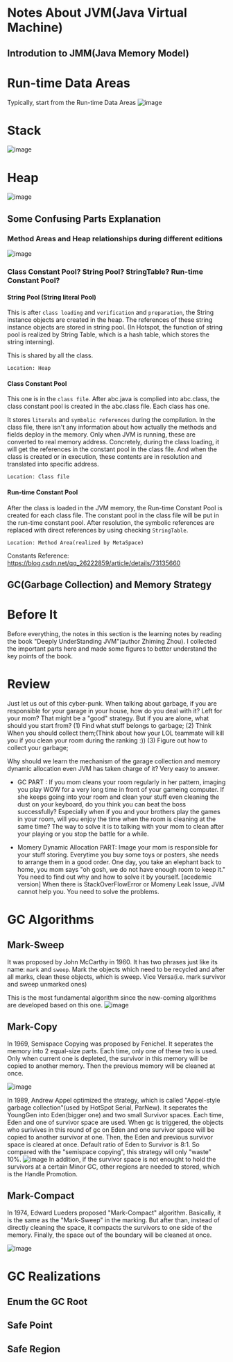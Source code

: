 Notes About JVM(Java Virtual Machine)
=====
Introdution to JMM(Java Memory Model)
-----
# Run-time Data Areas
Typically, start from the Run-time Data Areas
![image](https://github.com/EhanDuan/Java/blob/main/Img/Java%20JVM%20Run-Time%20Data%20Areas.svg)

# Stack
![image](https://github.com/EhanDuan/Java/blob/main/Img/Java%20JVM%20Stack.png)

# Heap
![image](https://github.com/EhanDuan/Java/blob/main/Img/JVM%20Heap%20(View%20of%20Generation).png)

## Some Confusing Parts Explanation
### Method Areas and Heap relationships during different editions
![image](https://github.com/EhanDuan/Java/blob/main/Img/JVM%20Heap%20and%20Method%20Area%20Developing.png)
### Class Constant Pool? String Pool? StringTable? Run-time Constant Pool? 
#### String Pool (String literal Pool)
This is after `class loading` and `verification` and `preparation`, the String instance objects are created in the heap. The references of these string instance objects are stored in string pool. (In Hotspot, the function of string pool is realized by String Table, which is a hash table, which stores the string interning). 

This is shared by all the class.

`Location: Heap`

#### Class Constant Pool
This one is in the `class file`. After abc.java is complied into abc.class, the class constant pool is created in the abc.class file. Each class has one.

It stores `literals` and `symbolic references` during the compilation. In the class file, there isn't any information about how actually the methods and fields deploy in the memory. Only when JVM is running, these are converted to real memory address. Concretely, during the class loading, it will get the references in the constant pool in the class file. And when the class is created or in execution, these contents are in resolution and translated into specific address.

`Location: Class file`

#### Run-time Constant Pool

After the class is loaded in the JVM memory, the Run-time Constant Pool is created for each class file. The constant pool in the class file will be put in the run-time constant pool. After resolution, the symbolic references are replaced with direct references by using checking `StringTable`. 

`Location: Method Area(realized by MetaSpace)` 

Constants Reference: https://blog.csdn.net/qq_26222859/article/details/73135660

GC(Garbage Collection) and Memory Strategy
-----
# Before It
Before everything, the notes in this section is the learning notes by reading the book "Deeply UnderStanding JVM"(author Zhiming Zhou). I collected the important parts here and made some figures to better understand the key points of the book.
# Review
Just let us out of this cyber-punk. When talking about garbage, if you are responsible for your garage in your house, how do you deal with it? Left for your mom? That might be a "good" strategy. But if you are alone, what should you start from? 
(1) Find what stuff belongs to garbage; 
(2) Think When you should collect them;(Think about how your LOL teammate will kill you if you clean your room during the ranking :))
(3) Figure out how to collect your garbage;

Why should we learn the mechanism of the garage collection and memory dynamic allocation even JVM has taken charge of it? 
Very easy to answer. 
* GC PART : If you mom cleans your room regularly in her pattern, imaging you play WOW for a very long time in front of your gameing computer. If she keeps going into your room and clean your stuff even cleaning the dust on your keyboard, do you think you can beat the boss successfully? Especially when if you and your brothers play the games in your room, will you enjoy the time when the room is cleaning at the same time? The way to solve it is to talking with your mom to clean after your playing or you stop the battle for a while.

* Momery Dynamic Allocation PART: Image your mom is responsible for your stuff storing. Everytime you buy some toys or posters, she needs to arrange them in a good order. One day, you take an elephant back to home, you mom says "oh gosh, we do not have enough room to keep it." You need to find out why and how to solve it by yourself.
[acedemic version]
When there is StackOverFlowError or Momeny Leak Issue, JVM cannot help you. You need to solve the problems.

# GC Algorithms
## Mark-Sweep
It was proposed by John McCarthy in 1960. It has two phrases just like its name: `mark` and `sweep`. Mark the objects which need to be recycled and after all marks, clean these objects, which is sweep. Vice Versa(i.e. mark survivor and sweep unmarked ones)

This is the most fundamental algorithm since the new-coming algorithms are developed based on this one. 
![image](https://github.com/EhanDuan/Java/blob/main/Img/JVM%20GC%20Algorithms%20-MS.svg)

## Mark-Copy
In 1969, Semispace Copying was proposed by Fenichel. It seperates the memory into 2 equal-size parts. Each time, only one of these two is used. Only when current one is depleted, the survivor in this memory will be copied to another memory. Then the previous memory will be cleaned at once.

![image](https://github.com/EhanDuan/Java/blob/main/Img/JVM%20Garbage%20Collection%20Algorithms%20MC.svg)

In 1989, Andrew Appel optimized the strategy, which is called "Appel-style garbage collection"(used by HotSpot Serial, ParNew). It seperates the YoungGen into Eden(bigger one) and two small Survivor spaces. Each time, Eden and one of survivor space are used. When gc is triggered, the objects who surivives in this round of gc on Eden and one survivor space will be copied to another survivor at one. Then, the Eden and previous survivor space is cleared at once. Default ratio of Eden to Survivor is 8:1. So compared with the "semispace copying", this strategy will only "waste" 10%.
![image](https://github.com/EhanDuan/Java/blob/main/Img/JVM%20Appel-style%20GC.png)
In addition, if the survivor space is not enought to hold the survivors at a certain Minor GC, other regions are needed to stored, which is the Handle Promotion.

## Mark-Compact
In 1974, Edward Lueders proposed "Mark-Compact" algorithm. Basically, it is the same as the "Mark-Sweep" in the marking. But after than, instead of directly cleaning the space, it compacts the survivors to one side of the memory. Finally, the space out of the boundary will be cleaned at once.
 
![image](https://github.com/EhanDuan/Java/blob/main/Img/JVM%20GC%20Mark-Compact.svg)

# GC Realizations
## Enum the GC Root
## Safe Point
## Safe Region

